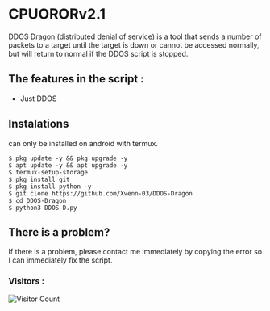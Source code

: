 # CPUORORv2.1
DDOS Dragon (distributed denial of service) is a tool that sends a number of packets to a target until the target is down or cannot be accessed normally, but will return to normal if the DDOS script is stopped. 

## The features in the script : 
- Just DDOS

## Instalations
can only be installed on android with termux.
```
$ pkg update -y && pkg upgrade -y
$ apt update -y && apt upgrade -y
$ termux-setup-storage
$ pkg install git
$ pkg install python -y
$ git clone https://github.com/Xvenn-03/DDOS-Dragon
$ cd DDOS-Dragon
$ python3 DDOS-D.py
```
## There is a problem?
If there is a problem, please contact me immediately by copying the error so I can immediately fix the script.

### Visitors :
![Visitor Count](https://profile-counter.glitch.me/Xvenn-03/count.svg)
